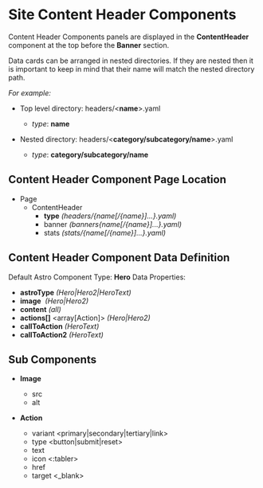 # Site Content Header Components

Content Header Components panels are displayed in the **ContentHeader** component at the top before the **Banner** section.

Data cards can be arranged in nested directories. If they are nested then
it is important to keep in mind that their name will match the nested directory path.

_For example:_

- Top level directory: headers/<**name**>.yaml

  - _type_: **name**

- Nested directory: headers/<**category/subcategory/name**>.yaml
  - _type_: **category/subcategory/name**

## Content Header Component Page Location

- Page
  - ContentHeader
    - **type** _(headers/{name[/{name}]...}.yaml)_
    - banner _(banners{name[/{name}]...}.yaml)_
    - stats _(stats/{name[/{name}]...}.yaml)_

## Content Header Component Data Definition

Default Astro Component Type: **Hero**
Data Properties:

- **astroType** <string> _(Hero|Hero2|HeroText)_
- **image** <Image> _(Hero|Hero2)_
- **content** <text> _(all)_
- **actions[]** <array[Action]> _(Hero|Hero2)_
- **callToAction** <Action> _(HeroText)_
- **callToAction2** <int> _(HeroText)_

## Sub Components

- **Image**

  - src <string>
  - alt <string>

- **Action**
  - variant <string> <primary|secondary|tertiary|link>
  - type <string> <button|submit|reset>
  - text <text>
  - icon <string> <:tabler>
  - href <url>
  - target <string> <\_blank>
